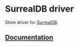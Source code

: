 # SurrealDB driver

Store driver for [SurrealDB](https://surrealdb.com).

## [Documentation](https://primatejs.com/modules/surrealdb)

